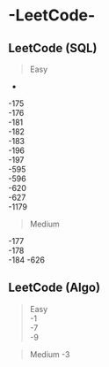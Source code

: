 # -LeetCode-

## LeetCode (SQL)

>Easy
  - 
  -175      
  -176      
  -181      
  -182      
  -183      
  -196      
  -197      
  -595      
  -596      
  -620      
  -627      
  -1179
  
>Medium

  -177      
  -178      
  -184
  -626
  
## LeetCode (Algo)

>Easy  
  -1  
  -7  
  -9  
  
>Medium
  -3  
  

